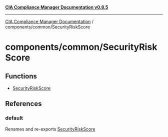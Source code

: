 [**CIA Compliance Manager Documentation v0.8.5**](../../../README.md)

***

[CIA Compliance Manager Documentation](../../../modules.md) / components/common/SecurityRiskScore

# components/common/SecurityRiskScore

## Functions

- [SecurityRiskScore](functions/SecurityRiskScore.md)

## References

### default

Renames and re-exports [SecurityRiskScore](functions/SecurityRiskScore.md)
